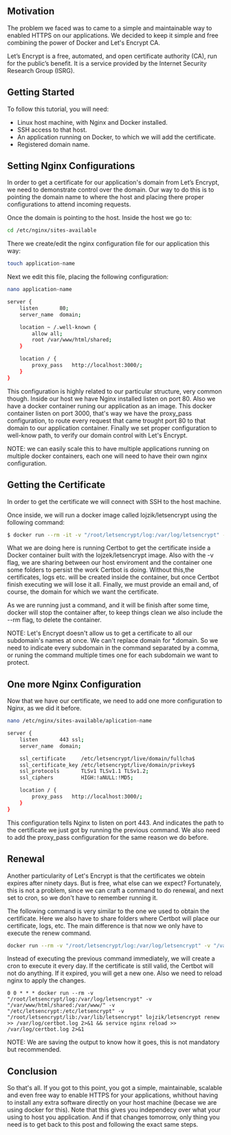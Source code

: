 ## Motivation

The problem we faced was to came to a simple and maintainable way to enabled HTTPS on our applications. We decided to keep it simple and free combining the power of Docker and Let's Encrypt CA.

Let’s Encrypt is a free, automated, and open certificate authority (CA), run for the public’s benefit. It is a service provided by the Internet Security Research Group (ISRG).

## Getting Started

To follow this tutorial, you will need:

- Linux host machine, with Nginx and Docker installed.
- SSH access to that host.
- An application running on Docker, to which we will add the certificate.
- Registered domain name.

## Setting Nginx Configurations

In order to get a certificate for our application's domain from Let’s Encrypt, we need to demonstrate control over the domain. Our way to do this is to pointing the domain name to where the host and placing there proper configurations to attend incoming requests.

Once the domain is pointing to the host. Inside the host we go to:

```bash
cd /etc/nginx/sites-available
```

There we create/edit the nginx configuration file for our application this way:

```bash 
touch application-name
```

Next we edit this file, placing the following configuration:

```bash
nano application-name

server {
    listen       80;
    server_name  domain;

    location ~ /.well-known {
        allow all;
        root /var/www/html/shared;
    }

    location / {
        proxy_pass   http://localhost:3000/;
    }
}
```

This configuration is highly related to our particular structure, very common though. Inside our host we have Nginx installed listen on port 80. Also we have a docker container runing our application as an image. This docker container listen on port 3000, that's way we have the proxy_pass configuration, to route every request that came trought port 80 to that domain to our application container. Finally we set proper configuration to well-know path, to verify our domain control with Let's Encrypt.

NOTE: we can easily scale this to have multiple applications running on multiple docker containers, each one will need to have their own nginx configuration.

## Getting the Certificate

In order to get the certificate we will connect with SSH to the host machine.

Once inside, we will run a docker image called lojzik/letsencrypt using the following command:

```bash
$ docker run --rm -it -v "/root/letsencrypt/log:/var/log/letsencrypt" -v "/var/www/html/shared:/var/www/" -v "/etc/letsencrypt:/etc/letsencrypt" -v "/root/letsencrypt/lib:/var/lib/letsencrypt" lojzik/letsencrypt certonly --webroot --webroot-path /var/www --email EMAIL -d domain
```

What we are doing here is running Certbot to get the certificate inside a Docker container built with the lojzek/letsencrypt image. Also with the -v flag, we are sharing between our host enviroment and the container one some folders to persist the work Certbot is doing. Without this,the certificates, logs etc. will be created inside the container, but once Certbot finish executing we will lose it all. Finally, we must provide an email and, of course, the domain for which we want the certificate.

As we are running just a command, and it will be finish after some time, docker will stop the container after, to keep things clean we also include the --rm flag, to delete the container.

NOTE: Let's Encrypt doesn't allow us to get a certificate to all our subdomain's names at once. We can't replace domain for *.domain. So we need to indicate every subdomain in the command separated by a comma, or runing the command multiple times one for each subdomain we want to protect.

## One more Nginx Configuration

Now that we have our certificate, we need to add one more configuration to Nginx, as we did it before.

```bash
nano /etc/nginx/sites-available/aplication-name
```

```bash
server {
    listen       443 ssl;
    server_name  domain;

    ssl_certificate     /etc/letsencrypt/live/domain/fullcha$
    ssl_certificate_key /etc/letsencrypt/live/domain/privkey$
    ssl_protocols       TLSv1 TLSv1.1 TLSv1.2;
    ssl_ciphers         HIGH:!aNULL:!MD5;

    location / {
        proxy_pass   http://localhost:3000/;
    }
}
```

This configuration tells Nginx to listen on port 443. And indicates the path to the certificate we just got by running the previous command. We also need to add the proxy_pass configuration for the same reason we do before.

## Renewal

Another particularity of Let's Encrypt is that the certificates we obtein expires after ninety days. But is free, what else can we expect? Fortunately, this is not a problem, since we can craft a command to do renewal, and next set to cron, so we don't have to remember running it.

The following command is very similar to the one we used to obtain the certificate. Here we also have to share folders where Certbot will place our certificate, logs, etc. The main difference is that now we only have to execute the renew command.

```bash
docker run --rm -v "/root/letsencrypt/log:/var/log/letsencrypt" -v "/var/www/html/shared:/var/www/" -v "/etc/letsencrypt:/etc/letsencrypt" -v "/root/letsencrypt/lib:/var/lib/letsencrypt" lojzik/letsencrypt renew
```

Instead of executing the previous command immediately, we will create a cron to execute it every day. If the certificate is still valid, the Certbot will not do anything. If it expired, you will get a new one. Also we need to reload nginx to apply the changes.

```
0 0 * * * docker run --rm -v "/root/letsencrypt/log:/var/log/letsencrypt" -v "/var/www/html/shared:/var/www/" -v "/etc/letsencrypt:/etc/letsencrypt" -v "/root/letsencrypt/lib:/var/lib/letsencrypt" lojzik/letsencrypt renew >> /var/log/certbot.log 2>&1 && service nginx reload >> /var/log/certbot.log 2>&1
```

NOTE: We are saving the output to know how it goes, this is not mandatory but recommended.

## Conclusion

So that's all. If you got to this point, you got a simple, maintainable, scalable and even free way to enable HTTPS for your applications, whithout having to install any extra software directly on your host machine (becase we are using docker for this). Note that this gives you independecy over what your using to host you application. And if that changes tomorrow, only thing you need is to get back to this post and following the exact same steps.